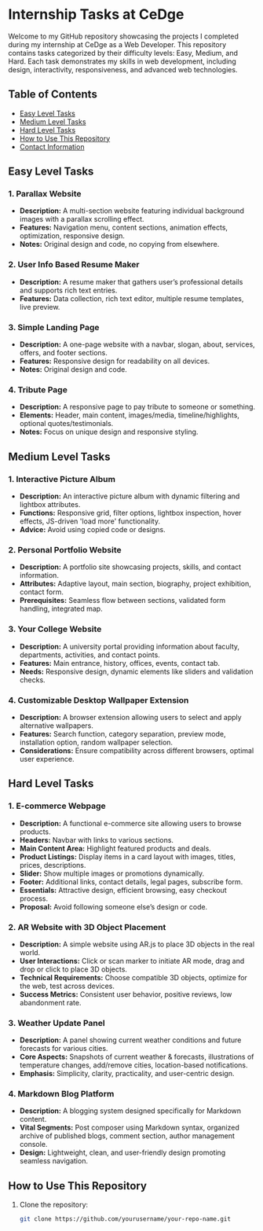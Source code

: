 # Internship Tasks at CeDge

Welcome to my GitHub repository showcasing the projects I completed during my internship at CeDge as a Web Developer. This repository contains tasks categorized by their difficulty levels: Easy, Medium, and Hard. Each task demonstrates my skills in web development, including design, interactivity, responsiveness, and advanced web technologies.

## Table of Contents

- [Easy Level Tasks](#easy-level-tasks)
- [Medium Level Tasks](#medium-level-tasks)
- [Hard Level Tasks](#hard-level-tasks)
- [How to Use This Repository](#how-to-use-this-repository)
- [Contact Information](#contact-information)

## Easy Level Tasks

### 1. Parallax Website

- **Description:** A multi-section website featuring individual background images with a parallax scrolling effect.
- **Features:** Navigation menu, content sections, animation effects, optimization, responsive design.
- **Notes:** Original design and code, no copying from elsewhere.

### 2. User Info Based Resume Maker

- **Description:** A resume maker that gathers user’s professional details and supports rich text entries.
- **Features:** Data collection, rich text editor, multiple resume templates, live preview.

### 3. Simple Landing Page

- **Description:** A one-page website with a navbar, slogan, about, services, offers, and footer sections.
- **Features:** Responsive design for readability on all devices.
- **Notes:** Original design and code.

### 4. Tribute Page

- **Description:** A responsive page to pay tribute to someone or something.
- **Elements:** Header, main content, images/media, timeline/highlights, optional quotes/testimonials.
- **Notes:** Focus on unique design and responsive styling.

## Medium Level Tasks

### 1. Interactive Picture Album

- **Description:** An interactive picture album with dynamic filtering and lightbox attributes.
- **Functions:** Responsive grid, filter options, lightbox inspection, hover effects, JS-driven 'load more' functionality.
- **Advice:** Avoid using copied code or designs.

### 2. Personal Portfolio Website

- **Description:** A portfolio site showcasing projects, skills, and contact information.
- **Attributes:** Adaptive layout, main section, biography, project exhibition, contact form.
- **Prerequisites:** Seamless flow between sections, validated form handling, integrated map.

### 3. Your College Website

- **Description:** A university portal providing information about faculty, departments, activities, and contact points.
- **Features:** Main entrance, history, offices, events, contact tab.
- **Needs:** Responsive design, dynamic elements like sliders and validation checks.

### 4. Customizable Desktop Wallpaper Extension

- **Description:** A browser extension allowing users to select and apply alternative wallpapers.
- **Features:** Search function, category separation, preview mode, installation option, random wallpaper selection.
- **Considerations:** Ensure compatibility across different browsers, optimal user experience.

## Hard Level Tasks

### 1. E-commerce Webpage

- **Description:** A functional e-commerce site allowing users to browse products.
- **Headers:** Navbar with links to various sections.
- **Main Content Area:** Highlight featured products and deals.
- **Product Listings:** Display items in a card layout with images, titles, prices, descriptions.
- **Slider:** Show multiple images or promotions dynamically.
- **Footer:** Additional links, contact details, legal pages, subscribe form.
- **Essentials:** Attractive design, efficient browsing, easy checkout process.
- **Proposal:** Avoid following someone else’s design or code.

### 2. AR Website with 3D Object Placement

- **Description:** A simple website using AR.js to place 3D objects in the real world.
- **User Interactions:** Click or scan marker to initiate AR mode, drag and drop or click to place 3D objects.
- **Technical Requirements:** Choose compatible 3D objects, optimize for the web, test across devices.
- **Success Metrics:** Consistent user behavior, positive reviews, low abandonment rate.

### 3. Weather Update Panel

- **Description:** A panel showing current weather conditions and future forecasts for various cities.
- **Core Aspects:** Snapshots of current weather & forecasts, illustrations of temperature changes, add/remove cities, location-based notifications.
- **Emphasis:** Simplicity, clarity, practicality, and user-centric design.

### 4. Markdown Blog Platform

- **Description:** A blogging system designed specifically for Markdown content.
- **Vital Segments:** Post composer using Markdown syntax, organized archive of published blogs, comment section, author management console.
- **Design:** Lightweight, clean, and user-friendly design promoting seamless navigation.

## How to Use This Repository

1. Clone the repository:
   ```bash
   git clone https://github.com/yourusername/your-repo-name.git
